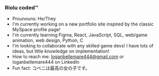 ### Riolu coded™

- Prounouns: He/They
- I'm currently working on a new portfolio site inspired by the classic MySpace profile page!
- I'm currently learning Figma, React, JavaScript, SQL, web/game animation, web design, Python, C
- I'm looking to collaborate with any skilled game devs! I have lots of ideas, but little knowledge on implementation!
- How to reach me: loganbellemare444@gmail.com or loganbellemare444 on LinkedIn
- Fun fact: コベニは最高の女の子です。



<!--
**loganjbellemare/loganjbellemare** is a ✨ _special_ ✨ repository because its `README.md` (this file) appears on your GitHub profile.

Here are some ideas to get you started:

- 🔭 I’m currently working on ...
- 🌱 I’m currently learning ...
- 👯 I’m looking to collaborate on ...
- 🤔 I’m looking for help with ...
- 💬 Ask me about ...
- 📫 How to reach me: ...
- 😄 Pronouns: ...
- ⚡ Fun fact: ...
-->
